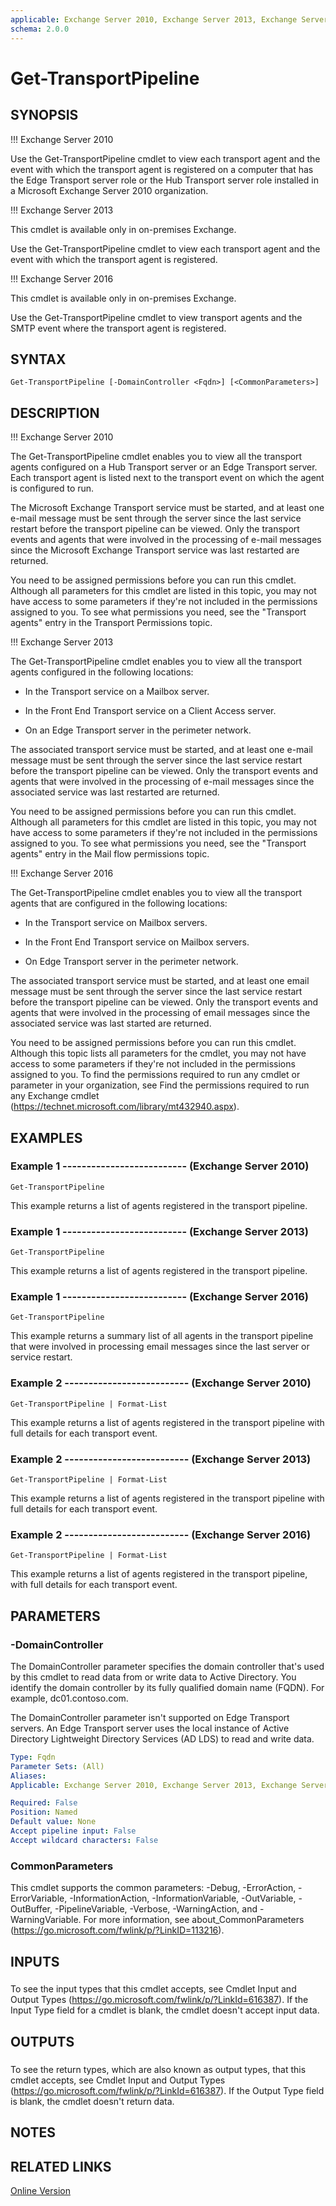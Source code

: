 ```yaml
---
applicable: Exchange Server 2010, Exchange Server 2013, Exchange Server 2016
schema: 2.0.0
---
```


# Get-TransportPipeline

## SYNOPSIS
!!! Exchange Server 2010

Use the Get-TransportPipeline cmdlet to view each transport agent and the event with which the transport agent is registered on a computer that has the Edge Transport server role or the Hub Transport server role installed in a Microsoft Exchange Server 2010 organization.

!!! Exchange Server 2013

This cmdlet is available only in on-premises Exchange.

Use the Get-TransportPipeline cmdlet to view each transport agent and the event with which the transport agent is registered.

!!! Exchange Server 2016

This cmdlet is available only in on-premises Exchange.

Use the Get-TransportPipeline cmdlet to view transport agents and the SMTP event where the transport agent is registered.

## SYNTAX

```
Get-TransportPipeline [-DomainController <Fqdn>] [<CommonParameters>]
```

## DESCRIPTION
!!! Exchange Server 2010

The Get-TransportPipeline cmdlet enables you to view all the transport agents configured on a Hub Transport server or an Edge Transport server. Each transport agent is listed next to the transport event on which the agent is configured to run.

The Microsoft Exchange Transport service must be started, and at least one e-mail message must be sent through the server since the last service restart before the transport pipeline can be viewed. Only the transport events and agents that were involved in the processing of e-mail messages since the Microsoft Exchange Transport service was last restarted are returned.

You need to be assigned permissions before you can run this cmdlet. Although all parameters for this cmdlet are listed in this topic, you may not have access to some parameters if they're not included in the permissions assigned to you. To see what permissions you need, see the "Transport agents" entry in the Transport Permissions topic.

!!! Exchange Server 2013

The Get-TransportPipeline cmdlet enables you to view all the transport agents configured in the following locations:

- In the Transport service on a Mailbox server.

- In the Front End Transport service on a Client Access server.

- On an Edge Transport server in the perimeter network.

The associated transport service must be started, and at least one e-mail message must be sent through the server since the last service restart before the transport pipeline can be viewed. Only the transport events and agents that were involved in the processing of e-mail messages since the associated service was last restarted are returned.

You need to be assigned permissions before you can run this cmdlet. Although all parameters for this cmdlet are listed in this topic, you may not have access to some parameters if they're not included in the permissions assigned to you. To see what permissions you need, see the "Transport agents" entry in the Mail flow permissions topic.

!!! Exchange Server 2016

The Get-TransportPipeline cmdlet enables you to view all the transport agents that are configured in the following locations:

- In the Transport service on Mailbox servers.

- In the Front End Transport service on Mailbox servers.

- On Edge Transport server in the perimeter network.

The associated transport service must be started, and at least one email message must be sent through the server since the last service restart before the transport pipeline can be viewed. Only the transport events and agents that were involved in the processing of email messages since the associated service was last started are returned.

You need to be assigned permissions before you can run this cmdlet. Although this topic lists all parameters for the cmdlet, you may not have access to some parameters if they're not included in the permissions assigned to you. To find the permissions required to run any cmdlet or parameter in your organization, see Find the permissions required to run any Exchange cmdlet (https://technet.microsoft.com/library/mt432940.aspx).

## EXAMPLES

### Example 1 -------------------------- (Exchange Server 2010)
```
Get-TransportPipeline
```

This example returns a list of agents registered in the transport pipeline.

### Example 1 -------------------------- (Exchange Server 2013)
```
Get-TransportPipeline
```

This example returns a list of agents registered in the transport pipeline.

### Example 1 -------------------------- (Exchange Server 2016)
```
Get-TransportPipeline
```

This example returns a summary list of all agents in the transport pipeline that were involved in processing email messages since the last server or service restart.

### Example 2 -------------------------- (Exchange Server 2010)
```
Get-TransportPipeline | Format-List
```

This example returns a list of agents registered in the transport pipeline with full details for each transport event.

### Example 2 -------------------------- (Exchange Server 2013)
```
Get-TransportPipeline | Format-List
```

This example returns a list of agents registered in the transport pipeline with full details for each transport event.

### Example 2 -------------------------- (Exchange Server 2016)
```
Get-TransportPipeline | Format-List
```

This example returns a list of agents registered in the transport pipeline, with full details for each transport event.

## PARAMETERS

### -DomainController
The DomainController parameter specifies the domain controller that's used by this cmdlet to read data from or write data to Active Directory. You identify the domain controller by its fully qualified domain name (FQDN). For example, dc01.contoso.com.

The DomainController parameter isn't supported on Edge Transport servers. An Edge Transport server uses the local instance of Active Directory Lightweight Directory Services (AD LDS) to read and write data.

```yaml
Type: Fqdn
Parameter Sets: (All)
Aliases:
Applicable: Exchange Server 2010, Exchange Server 2013, Exchange Server 2016

Required: False
Position: Named
Default value: None
Accept pipeline input: False
Accept wildcard characters: False
```

### CommonParameters
This cmdlet supports the common parameters: -Debug, -ErrorAction, -ErrorVariable, -InformationAction, -InformationVariable, -OutVariable, -OutBuffer, -PipelineVariable, -Verbose, -WarningAction, and -WarningVariable. For more information, see about_CommonParameters (https://go.microsoft.com/fwlink/p/?LinkID=113216).

## INPUTS

###  
To see the input types that this cmdlet accepts, see Cmdlet Input and Output Types (https://go.microsoft.com/fwlink/p/?LinkId=616387). If the Input Type field for a cmdlet is blank, the cmdlet doesn't accept input data.

## OUTPUTS

###  
To see the return types, which are also known as output types, that this cmdlet accepts, see Cmdlet Input and Output Types (https://go.microsoft.com/fwlink/p/?LinkId=616387). If the Output Type field is blank, the cmdlet doesn't return data.

## NOTES

## RELATED LINKS

[Online Version](https://technet.microsoft.com/library/b5741539-21d0-475d-b4a7-c6355d7b1c0b.aspx)

